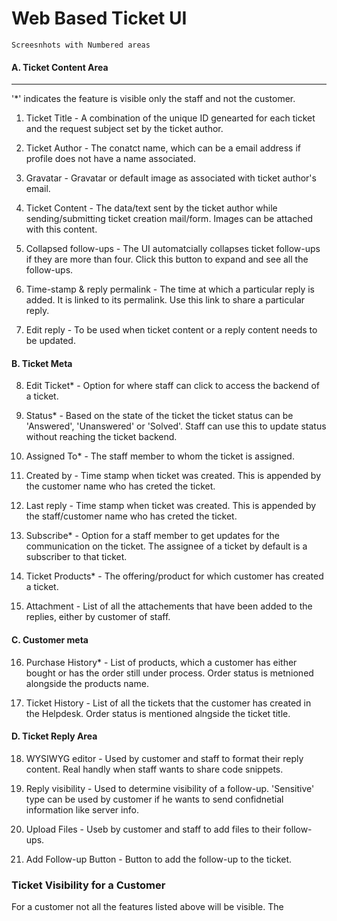 # Web Based Ticket UI

    Screesnhots with Numbered areas


 ####  A. Ticket Content Area
 ***

'*' indicates the feature is visible only the staff and not the customer.



1. Ticket Title - A combination of the unique ID genearted for each ticket and the request subject set by the ticket author.

2. Ticket Author -  The conatct name, which can be a email address if profile does not have a name associated.

3. Gravatar - Gravatar or default image as associated with ticket author's email.

4. Ticket Content - The data/text sent by the ticket author while sending/submitting ticket creation mail/form. Images can be attached with this content.

5. Collapsed follow-ups - The UI automatcially collapses ticket follow-ups if they are more than four. Click this button to expand and see all the follow-ups.

6. Time-stamp & reply permalink - The time at which a particular reply is added. It is linked to its permalink. Use this link to share a particular reply.

7. Edit reply - To be used when ticket content or a reply content needs to be updated.
#### B. Ticket Meta

8. Edit Ticket* - Option for where staff can click to access the backend of a ticket.

9. Status* - Based on the state of the ticket the ticket status can be 'Answered', 'Unanswered' or 'Solved'. Staff can use this to update status without reaching the ticket backend.

10. Assigned To* - The staff member to whom the ticket is assigned.

11. Created by - Time stamp when ticket was created. This is appended by the customer name who has creted the ticket.

12. Last reply -  Time stamp when ticket was created. This is appended by the staff/customer name who has creted the ticket.

13. Subscribe* - Option for a staff member to get updates for the communication on the ticket. The assignee of a ticket by default is a subscriber to that ticket.

14. Ticket Products* - The offering/product for which customer has created a ticket.

15. Attachment - List of all the attachements that have been added to the replies, either by customer of staff.
#### C. Customer meta

16. Purchase History* - List of products, which a customer has either bought or has the order still under process. Order status is metnioned alongside the products name.

17. Ticket History - List of all the tickets that the customer has created in the Helpdesk. Order status is mentioned alngside the ticket title.
#### D. Ticket Reply Area

18. WYSIWYG editor - Used by customer and staff to format their reply content. Real handly when staff wants to share code snippets.

19. Reply visibility - Used to determine visibility of a follow-up. 'Sensitive' type can be used by customer if he wants to send confidnetial information like server info.

20. Upload Files - Useb by customer and staff to add files to their follow-ups.

21. Add Follow-up Button - Button to add the follow-up to the ticket.

### Ticket Visibility for a Customer
For a customer not all the features listed above will be visible. The

